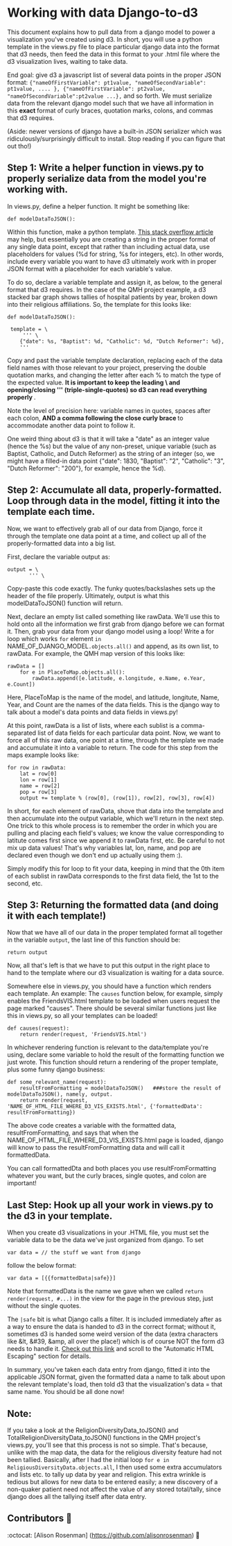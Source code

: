 # Working with data Django-to-d3
This document explains how to pull data from a django model to power a visualization you've created using d3. In short, you will use a python template in the views.py file to place particular django data into the format that d3 needs, then feed the data in this format to your .html file where the d3 visualization lives, waiting to take data.

End goal: give d3 a javascript list of several data points in the proper JSON format:
```{"nameOfFirstVariable": pt1value, "nameOfSecondVariable": pt1value, .... }, {"nameOfFirstVariable": pt2value, "nameOfSecondVariable":pt2value ...},``` 
and so forth. We must serialize data from the relevant django model such that we have all information in this <strong> exact </strong> format of curly braces, quotation marks, colons, and commas that d3 requires. 

(Aside: newer versions of django have a built-in JSON serializer which was ridiculously/surprisingly difficult to install. Stop reading if you can figure that out tho!)

## Step 1: Write a helper function in views.py to properly serialize data from the model you're working with.
In views.py, define a helper function. It might be something like:
```
def modelDataToJSON():
``` 
Within this function, make a python template. [This stack overflow article](https://stackoverflow.com/questions/4288973/whats-the-difference-between-s-and-d-in-python-string-formatting) may help, but essentially you are creating a string in the proper format of any single data point, except that rather than including actual data, use placeholders for values (%d for string, %s for integers, etc). In other words, include every variable you want to have d3 ultimately work with in proper JSON format with a placeholder for each variable's value.
 
To do so, declare a variable template and assign it, as below, to the general format that d3 requires. In the case of the QMH project example, a d3 stacked bar graph shows tallies of hospital patients by year, broken down into their religious affiliations. So, the template for this looks like:
```
def modelDataToJSON():

 template = \
	 ''' \
	{"date": %s, "Baptist": %d, "Catholic": %d, "Dutch Reformer": %d},
	'''
```
Copy and past the variable template declaration, replacing each of the data field names with those relevant to your project, preserving the double quotation marks, and changing the letter after each % to match the type of the expected value. <strong> It is important to keep the leading \ and opening/closing ''' (triple-single-quotes) so d3 can read everything properly </strong>.

Note the level of precision here: variable names in quotes, spaces after each colon, <strong> AND a comma following the close curly brace </strong> to accommodate another data point to follow it. 
  
One weird thing about d3 is that it will take a "date" as an integer value (hence the %s) but the value of any non-preset, unique variable (such as Baptist, Catholic, and Dutch Reformer) as the string of an integer (so, we might have a filled-in data point {"date": 1830, "Baptist": "2", "Catholic": "3", "Dutch Reformer": "200"}, for example, hence the %d). 
 
 ## Step 2: Accumulate all data, properly-formatted. Loop through data in the model, fitting it into the template each time.
 Now, we want to effectively grab all of our data from Django, force it through the template one data point at a time, and collect up all of the properly-formatted data into a big list. 
 
 First, declare the variable output as:
 ```
 output = \
	    ''' \
```
Copy-paste this code exactly. The funky quotes/backslashes sets up the header of the file properly. Ultimately, output is what this modelDataToJSON() function will return.

Next, declare an empty list called something like rawData. We'll use this to hold onto all the information we first grab from django before we can format it. Then, grab your data from your django model using a loop! Write a for loop which works ```for``` element ```in``` NAME_OF_DJANGO_MODEL```.objects.all()``` and append, as its own list, to rawData. For example, the QMH map version of this looks like:
```
rawData = []
	for e in PlaceToMap.objects.all():
		rawData.append([e.latitude, e.longitude, e.Name, e.Year, e.Count])
```
Here, PlaceToMap is the name of the model, and latitude, longitute, Name, Year, and Count are the names of the data fields. This is the django way to talk about a model's data points and data fields in views.py!

At this point, rawData is a list of lists, where each sublist is a comma-separated list of data fields for each particular data point. 
Now, we want to force all of this raw data, one point at a time, through the template we made and accumulate it into a variable to return. 
The code for this step from the maps example looks like:
```
for row in rawData:
	lat = row[0]
	lon = row[1]
	name = row[2]
	pop = row[3]
	output += template % (row[0], (row[1]), row[2], row[3], row[4])
```
In short, for each element of rawData, shove that data into the template and then accumulate into the output variable, which we'll return in the next step. One trick to this whole process is to remember the order in which you are pulling and placing each field's values; we know the value corresponding to latitute comes first since we append it to rawData first, etc. Be careful to not mix up data values! That's why variables lat, lon, name, and pop are declared even though we don't end up actually using them :). 

Simply modify this for loop to fit your data, keeping in mind that the 0th item of each sublist in rawData corresponds to the first data field, the 1st to the second, etc. 

## Step 3: Returning the formatted data (and doing it with each template!)
Now that we have all of our data in the proper templated format all together in the variable ```output```, the last line of this function should be:
```
return output
```
Now, all that's left is that we have to put this output in the right place to hand to the template where our d3 visualization is waiting for a data source.

Somewhere else in views.py, you should have a function which renders each template. An example: The ```causes``` function below, for example, simply enables the FriendsVIS.html template to be loaded when users request the page marked "causes". There should be several similar functions just like this in views.py, so all your templates can be loaded! 
```
def causes(request):
	return render(request, 'FriendsVIS.html')
```

In whichever rendering function is relevant to the data/template you're using, declare some variable to hold the result of the formatting function we just wrote. This function should return a rendering of the proper template, plus some funny django business:

```
def some_relevant_name(request):
	resultFromFormatting = modelDataToJSON()   ###store the result of modelDataToJSON(), namely, output. 
	return render(request, 'NAME_OF_HTML_FILE_WHERE_D3_VIS_EXISTS.html', {'formattedData': resultFromFormatting})
```

The above code creates a variable with the formatted data, resultFromFormatting, and says that when the NAME_OF_HTML_FILE_WHERE_D3_VIS_EXISTS.html page is loaded, django will know to pass the resultFromFormatting data and will call it formattedData. 

You can call formattedDta and both places you use resultFromFormatting whatever you want, but the curly braces, single quotes, and colon are important! 


## Last Step: Hook up all your work in views.py to the d3 in your template.
When you create d3 visualizations in your .HTML file, you must set the variable data to be the data we've just organized from django.  To set 
```
var data = // the stuff we want from django
```
follow the below format:

```
var data = [{{formattedData|safe}}]
```

Note that formattedData is the name we gave when we called ``` return render(request, #...) ``` in the view for the page in the previous step, just without the single quotes. 

The ```|safe``` bit is what Django calls a filter. It is included immediately after as a way to ensure the data is handed to d3 in the correct format; without it, sometimes d3 is handed some weird  version of the data (extra characters like &lt, &#39, &amp, all over the place!) which is of course NOT the form d3 needs to handle it. [Check out this link](https://docs.djangoproject.com/en/1.7/topics/templates/) and scroll to the "Automatic HTML Escaping" section for details. 

In summary, you've taken each data entry from django, fitted it into the applicable JSON format, given the formatted data a name to talk about upon the relevant template's load, then told d3 that the visualization's data = that same name. You should be all done now!

## Note:
If you take a look at the ReligionDiversityData_toJSON() and TotalReligionDiversityData_toJSON() functions in the QMH project's views.py, you'll see that this process is not so simple. That's because, unlike with the map data, the data for the religious diversity feature had not been tallied. Basically, after I had the initial loop ```for e in ReligiousDiversityData.objects.all```, I then used some extra accumulators and lists etc. to tally up data by year and religion. This extra wrinkle is tedious but allows for new data to be entered easily; a new discovery of a non-quaker patient need not affect the value of any stored total/tally, since django does all the tallying itself after data entry.

## Contributors :tada:
:octocat: [Alison Rosenman] (https://github.com/alisonrosenman) :information_desk_person:
